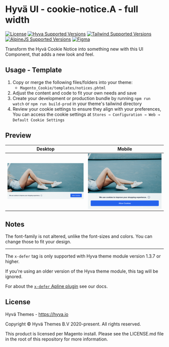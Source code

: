 # Hyvä UI - cookie-notice.A - full width

[![License]](../../../LICENSE.md)
[![Hyva Supported Versions]](https://docs.hyva.io/hyva-ui-library/getting-started.html)
[![Tailwind Supported Versions]](https://tailwindcss.com/)
[![AlpineJS Supported Versions]](https://alpinejs.dev/)
[![Figma]](https://www.figma.com/@hyva)

Transform the Hyvä Cookie Notice into something new with this UI Component, that adds a new look and feel.

## Usage - Template

1. Copy or merge the following files/folders into your theme:
   * `Magento_Cookie/templates/notices.phtml`
2. Adjust the content and code to fit your own needs and save
3. Create your development or production bundle by running `npm run watch` or `npm run build-prod` in your
   theme's tailwind directory
4. Review your cookie settings to ensure they align with your preferences,
   You can access the cookie settings at `Stores → Configuration → Web → Default Cookie Settings`

## Preview

| Desktop      | Mobile       |
| ------------ | ------------ |
| ![preview-1] | ![preview-2] |

[preview-1]: ./media/A-full-width.jpg "Preview of Cookie Notice on Desktop view"
[preview-2]: ./media/A-full-width-mobile.jpg "Preview of Cookie Notice on Mobile view"

## Notes

The font-family is not altered, unlike the font-sizes and colors. You can change those to fit your design.

---

The `x-defer` tag is only supported with Hyva theme module version 1.3.7 or higher.

If you're using an older version of the Hyva theme module, this tag will be ignored.

For about the [`x-defer` Apline plugin](https://docs.hyva.io/hyva-themes/view-utilities/alpine-defer-plugin.html) see our docs.

## License

Hyvä Themes - https://hyva.io

Copyright © Hyvä Themes B.V 2020-present. All rights reserved.

This product is licensed per Magento install. Please see the LICENSE.md file in the root of this repository for more
information.

[License]: https://img.shields.io/badge/License-004d32?style=for-the-badge "Link to Hyvä License"
[Figma]: https://img.shields.io/badge/Figma-gray?style=for-the-badge&logo=Figma "Link to Figma"

[Hyva Supported Versions]: https://img.shields.io/badge/Hyv%C3%A4-1.2,_1.3-0A23B9?style=for-the-badge&labelColor=0A144B "Hyvä Supported Versions"
[Tailwind Supported Versions]: https://img.shields.io/badge/Tailwind-3-06B6D4?style=for-the-badge&logo=TailwindCSS "Tailwind Supported Versions"
[AlpineJS Supported Versions]: https://img.shields.io/badge/AlpineJS-3-8BC0D0?style=for-the-badge&logo=alpine.js "AlpineJS Supported Versions"
